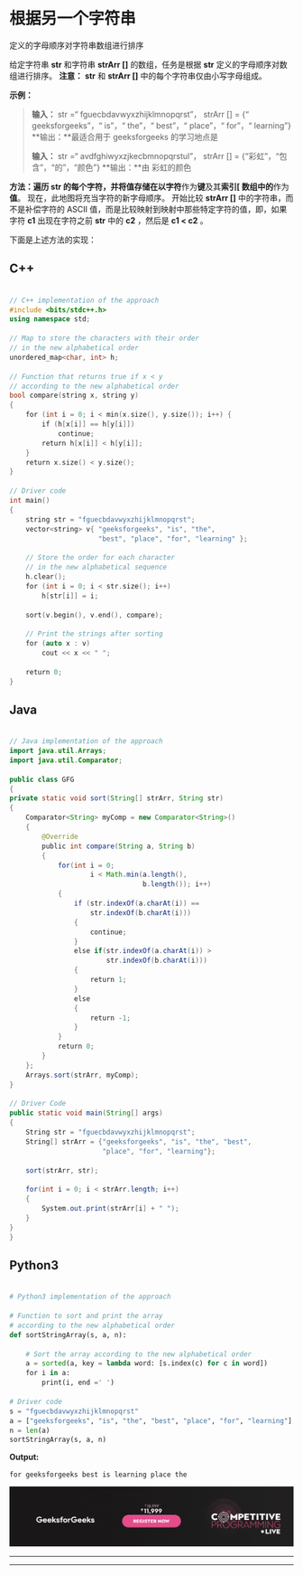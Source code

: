 # 根据另一个字符串

定义的字母顺序对字符串数组进行排序

给定字符串 **str** 和字符串 **strArr []** 的数组，任务是根据 **str** 定义的字母顺序对数组进行排序。
**注意：** **str** 和 **strArr []** 中的每个字符串仅由小写字母组成。

**示例：**

> **输入：** str =“ fguecbdavwyxzhijklmnopqrst”，
> strArr [] = {“ geeksforgeeks”，“ is”，“ the”，“ best”，“ place”，“ for”，“ learning”}
> **输出：**最适合用于 geeksforgeeks 的学习地点是
> 
> **输入：** str =“ avdfghiwyxzjkecbmnopqrstul”，
> strArr [] = {“彩虹”，“包含”，“的”，“颜色”}
> **输出：**由 彩虹的颜色

**方法：**遍历 **str** 的每个字符，并将值存储在以**字符**作为**键**及其**索引[ 数组中的**作为**值**。
现在，此地图将充当字符的新字母顺序。 开始比较 **strArr []** 中的字符串，而不是补偿字符的 ASCII 值，而是比较映射到映射中那些特定字符的值，即，如果字符 **c1** 出现在字符之前 **str** 中的 **c2** ，然后是 **c1 < c2** 。

下面是上述方法的实现：

## C++

```cpp

// C++ implementation of the approach 
#include <bits/stdc++.h> 
using namespace std; 

// Map to store the characters with their order 
// in the new alphabetical order 
unordered_map<char, int> h; 

// Function that returns true if x < y 
// according to the new alphabetical order 
bool compare(string x, string y) 
{ 
    for (int i = 0; i < min(x.size(), y.size()); i++) { 
        if (h[x[i]] == h[y[i]]) 
            continue; 
        return h[x[i]] < h[y[i]]; 
    } 
    return x.size() < y.size(); 
} 

// Driver code 
int main() 
{ 
    string str = "fguecbdavwyxzhijklmnopqrst"; 
    vector<string> v{ "geeksforgeeks", "is", "the", 
                      "best", "place", "for", "learning" }; 

    // Store the order for each character 
    // in the new alphabetical sequence 
    h.clear(); 
    for (int i = 0; i < str.size(); i++)  
        h[str[i]] = i;     

    sort(v.begin(), v.end(), compare); 

    // Print the strings after sorting 
    for (auto x : v)  
        cout << x << " "; 

    return 0; 
} 

```

## Java

```java

// Java implementation of the approach 
import java.util.Arrays; 
import java.util.Comparator; 

public class GFG  
{ 
private static void sort(String[] strArr, String str) 
{ 
    Comparator<String> myComp = new Comparator<String>() 
    { 
        @Override
        public int compare(String a, String b)  
        { 
            for(int i = 0;  
                    i < Math.min(a.length(), 
                                 b.length()); i++) 
            { 
                if (str.indexOf(a.charAt(i)) == 
                    str.indexOf(b.charAt(i)))  
                { 
                    continue; 
                }  
                else if(str.indexOf(a.charAt(i)) > 
                        str.indexOf(b.charAt(i))) 
                { 
                    return 1; 
                }  
                else
                { 
                    return -1; 
                } 
            } 
            return 0; 
        } 
    }; 
    Arrays.sort(strArr, myComp); 
} 

// Driver Code 
public static void main(String[] args) 
{ 
    String str = "fguecbdavwyxzhijklmnopqrst"; 
    String[] strArr = {"geeksforgeeks", "is", "the", "best",  
                       "place", "for", "learning"}; 

    sort(strArr, str); 

    for(int i = 0; i < strArr.length; i++) 
    { 
        System.out.print(strArr[i] + " "); 
    } 
} 
} 

```

## Python3

```py

# Python3 implementation of the approach 

# Function to sort and print the array  
# according to the new alphabetical order 
def sortStringArray(s, a, n): 

    # Sort the array according to the new alphabetical order 
    a = sorted(a, key = lambda word: [s.index(c) for c in word]) 
    for i in a: 
        print(i, end =' ') 

# Driver code 
s = "fguecbdavwyxzhijklmnopqrst"
a = ["geeksforgeeks", "is", "the", "best", "place", "for", "learning"] 
n = len(a) 
sortStringArray(s, a, n) 

```

**Output:**

```
for geeksforgeeks best is learning place the

```

[![competitive-programming-img](img/5211864e7e7a28eeeb039fa5d6073a24.png)](https://practice.geeksforgeeks.org/courses/competitive-programming-live?utm_source=geeksforgeeks&utm_medium=article&utm_campaign=gfg_article_cp)

* * *

* * *




